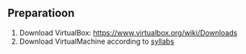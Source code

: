 ## Preparatioon
1. Download VirtualBox:
    https://www.virtualbox.org/wiki/Downloads
2. Download VirtualMachine according to [syllabs](https://www.omscs.gatech.edu/sites/default/files/documents/course_page_docs/syllabi/cs-6250_computer_networks_syllabus.pdf)


